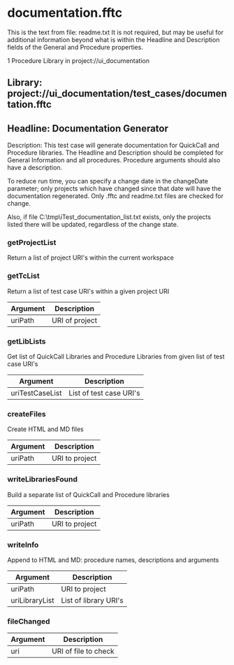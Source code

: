 # documentation.fftc
This is the text from file: readme.txt
It is not required, but may be useful for additional information beyond
what is within the Headline and Description fields of the General and
Procedure properties.

1 Procedure Library in project://ui_documentation
## Library: project://ui_documentation/test_cases/documentation.fftc
## Headline: Documentation Generator
Description: This test case will generate documentation for QuickCall and Procedure libraries. The Headline and Description should be completed for General Information and all procedures. Procedure arguments should also have a description.

To reduce run time, you can specify a change date in the changeDate parameter; only projects which have changed since that date will have the documentation regenerated. Only .fftc and readme.txt files are checked for change.

Also, if file C:\\tmp\\iTest_documentation_list.txt exists, only the projects listed there will be updated, regardless of the change state.
### getProjectList
Return a list of project URI's within the current workspace
### getTcList
Return a list of test case URI's within a given project URI

Argument | Description
------------ | -------------
uriPath | URI of project
### getLibLists
Get list of QuickCall Libraries and Procedure Libraries from given list of test case URI's

Argument | Description
------------ | -------------
uriTestCaseList | List of test case URI's
### createFiles
Create HTML and MD files

Argument | Description
------------ | -------------
uriPath | URI to project
### writeLibrariesFound
Build a separate list of QuickCall and Procedure libraries

Argument | Description
------------ | -------------
uriPath | URI to project
### writeInfo
Append to HTML and MD: procedure names, descriptions and arguments

Argument | Description
------------ | -------------
uriPath | URI to project
uriLibraryList | List of library URI's 
### fileChanged

Argument | Description
------------ | -------------
uri | URI of file to check
